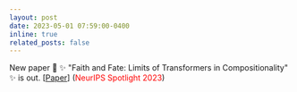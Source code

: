 ```yaml
---
layout: post
date: 2023-05-01 07:59:00-0400
inline: true
related_posts: false
---
```


New paper :mega: :sparkles: "Faith and Fate: Limits of Transformers in Compositionality" :sparkles: is out. [[Paper](https://arxiv.org/abs/2305.18654)]
  (<span style="color: red">NeurIPS Spotlight 2023</span>)
